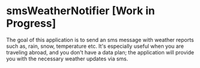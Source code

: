 # smsWeatherNotifier [Work in Progress]
The goal of this application is to send an sms message with weather reports such as, rain, snow, temperature etc.
It's especially useful when you are traveling abroad, and you don't have a data plan; the application will provide you with the necessary
weather updates via sms. 
